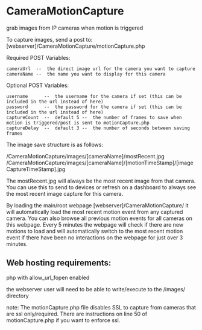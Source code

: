 # CameraMotionCapture
grab images from IP cameras when motion is triggered


To capture images, send a post to:
[webserver]/CameraMotionCapture/motionCapture.php

Required POST Variables:
```
cameraUrl  --  the direct image url for the camera you want to capture
cameraName --  the name you want to display for this camera
```

Optional POST Variables:
```
username	  --  the username for the camera if set (this can be included in the url instead of here)
password	  --  the password for the camera if set (this can be included in the url instead of here)
captureCount  --  default 5 --  the number of frames to save when motion is triggered/post is sent to motionCapture.php
captureDelay  --  default 3 --  the number of seconds between saving frames
```


The image save structure is as follows:

/CameraMotionCapture/images/[cameraName]/mostRecent.jpg
/CameraMotionCapture/images/[cameraName]/[motionTimeStamp]/[imageCaptureTimeStamp].jpg

The mostRecent.jpg will always be the most recent image from that camera.  You can use this to send to devices or refresh on a dashboard to always see the most recent image capture for this camera.

By loading the main/root webpage [webserver]/CameraMotionCapture/  it will automatically load the most recent motion event from any captured camera.  You can also browse all previous motion events for all cameras on this webpage.  Every 5 minutes the webpage will check if there are new motions to load and will automatically switch to the most recent motion event if there have been no interactions on the webpage for just over 3 minutes.


## Web hosting requirements:

php with allow_url_fopen enabled

the webserver user will need to be able to write/execute to the /images/ directory


note:
The motionCapture.php file disables SSL to capture from cameras that are ssl only/required.  There are instructions on line 50 of motionCapture.php if you want to enforce ssl.
